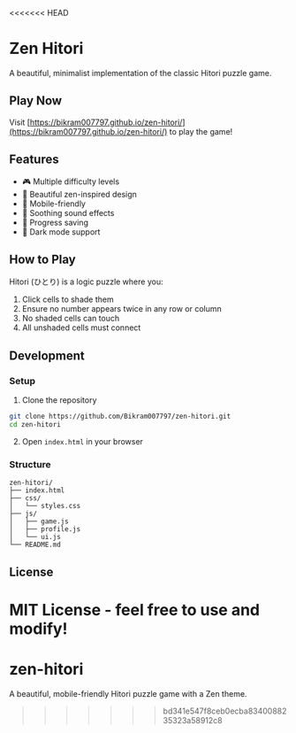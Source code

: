 <<<<<<< HEAD
# Zen Hitori

A beautiful, minimalist implementation of the classic Hitori puzzle game.

## Play Now

Visit [https://bikram007797.github.io/zen-hitori/](https://bikram007797.github.io/zen-hitori/) to play the game!

## Features

- 🎮 Multiple difficulty levels
- 🎨 Beautiful zen-inspired design
- 📱 Mobile-friendly
- 🎵 Soothing sound effects
- 💾 Progress saving
- 🌙 Dark mode support

## How to Play

Hitori (ひとり) is a logic puzzle where you:
1. Click cells to shade them
2. Ensure no number appears twice in any row or column
3. No shaded cells can touch
4. All unshaded cells must connect

## Development

### Setup
1. Clone the repository
```bash
git clone https://github.com/Bikram007797/zen-hitori.git
cd zen-hitori
```

2. Open `index.html` in your browser

### Structure
```
zen-hitori/
├── index.html
├── css/
│   └── styles.css
├── js/
│   ├── game.js
│   ├── profile.js
│   └── ui.js
└── README.md
```

## License

MIT License - feel free to use and modify!
=======
# zen-hitori
A beautiful, mobile-friendly Hitori puzzle game with a Zen theme.
>>>>>>> bd341e547f8ceb0ecba8340088235323a58912c8
